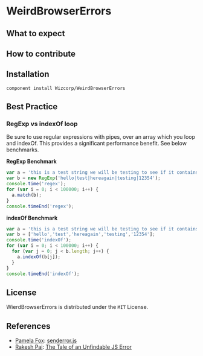 WeirdBrowserErrors
==================


What to expect
--------------


How to contribute
-----------------


Installation
------------
```
component install Wizcorp/WeirdBrowserErrors
```

Best Practice
-------------

### RegExp vs indexOf loop
Be sure to use regular expressions with pipes, over an array which you loop and indexOf. This provides a significant performance benefit. See below benchmarks.

__RegExp Benchmark__
```javascript
var a = 'this is a test string we will be testing to see if it contains hello or 12345';
var b = new RegExp('hello|test|hereagain|testing|12354');
console.time('regex');
for (var i = 0; i < 100000; i++) {
  a.match(b);
}
console.timeEnd('regex');
```

__indexOf Benchmark__
```javascript
var a = 'this is a test string we will be testing to see if it contains hello or 12345';
var b = ['hello','test','hereagain','testing','12354'];
console.time('indexOf');
for (var i = 0; i < 100000; i++) {
  for (var j = 0; j < b.length; j++) {
    a.indexOf(b[j]);
  }
}
console.timeEnd('indexOf');
```

License
-------
WierdBrowserErrors is distributed under the `MIT` License.

References
----------
* [Pamela Fox](https://github.com/pamelafox): [senderror.js](https://gist.github.com/pamelafox/1878283)
* [Rakesh Pai](https://github.com/rakeshpai): [The Tale of an Unfindable JS Error](http://blog.errorception.com/2012/03/tale-of-unfindable-js-error.html)